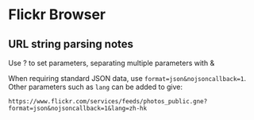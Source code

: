 # Flickr Browser

## URL string parsing notes

Use ? to set parameters, separating multiple parameters with &

When requiring standard JSON data, use `format=json&nojsoncallback=1`. Other parameters such as `lang` can be added to give:

`https://www.flickr.com/services/feeds/photos_public.gne?format=json&nojsoncallback=1&lang=zh-hk`